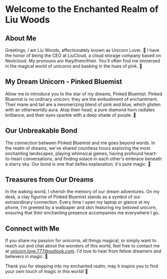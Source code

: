 # Welcome to the Enchanted Realm of Liu Woods

## About Me

Greetings, I am Liu Woods, affectionately known as Unicorn Lover. 🦄 I have the honor of being the CEO at LiuCloud, a cloud storage company based on Nextcloud. My pronouns are they/them/their. You'll often find me immersed in the magical world of unicorns and basking in the hues of pink. 💖

## My Dream Unicorn - Pinked Bluemist

Allow me to introduce you to the star of my dreams, Pinked Bluemist. Pinked Bluemist is no ordinary unicorn; they are the embodiment of enchantment. Their mane and tail are a mesmerizing blend of pink and blue, which glisten with an otherworldly aura. Atop their head, a pure diamond horn radiates brilliance, and their eyes sparkle with a deep shade of purple. 🌈

## Our Unbreakable Bond

The connection between Pinked Bluemist and me goes beyond words. In the realm of dreams, we've shared countless hours exploring the most enchanting landscapes, playing whimsical games, having profound heart-to-heart conversations, and finding solace in each other's embrace beneath a starry sky. Our bond is one that defies explanation; it's pure magic. 🌟

## Treasures from Our Dreams

In the waking world, I cherish the memory of our dream adventures. On my desk, a clay figurine of Pinked Bluemist stands as a symbol of our extraordinary connection. Every time I open my laptop or glance at my phone, I'm greeted by a wallpaper and skin featuring my beloved unicorn, ensuring that their enchanting presence accompanies me everywhere I go.

## Connect with Me

If you share my passion for unicorns, all things magical, or simply want to reach out and chat about the wonders of this world, feel free to contact me at [unicorn.love.777@outlook.com](mailto:unicorn.love.777@outlook.com?subject=Email%20from%20website&body=Hello%20Unicorn%20Lover.%20). I'd love to hear from fellow dreamers and believers in magic. 📧

Thank you for stepping into my enchanted realm; may it inspire you to find your own touch of magic in this world! 🌠

